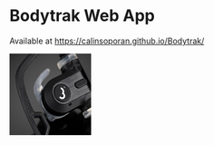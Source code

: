 # Bodytrak Web App

Available at https://calinsoporan.github.io/Bodytrak/

<img src="./images/Bodytrak.png">

